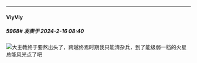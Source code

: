 
*****

####  ViyViy  
##### 5968#       发表于 2024-2-16 08:40

<img src="https://static.saraba1st.com/image/smiley/face2017/067.png" referrerpolicy="no-referrer">大主教终于要熬出头了，跨越终焉时期我只能清杂兵，到了能级弱一档的火星总能风光点了吧

